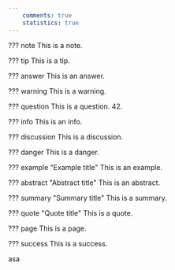 ```yaml
---
    comments: true
    statistics: true
---
```


??? note
    This is a note.

??? tip
    This is a tip.

??? answer
    This is an answer.

??? warning
    This is a warning.

??? question
    This is a question. 42.

??? info
    This is an info.

??? discussion
    This is a discussion.

??? danger
    This is a danger.

??? example "Example title"
    This is an example.

??? abstract "Abstract title"
    This is an abstract.

??? summary "Summary title"
    This is a summary.

??? quote "Quote title"
    This is a quote.

??? page
    This is a page.

??? success
    This is a success.

asa